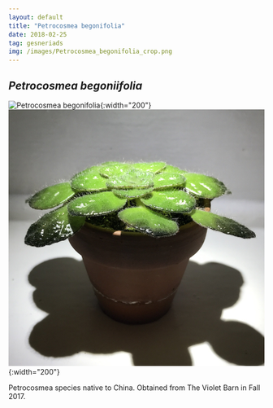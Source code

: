 ```yaml
---
layout: default
title: "Petrocosmea begonifolia"
date: 2018-02-25
tag: gesneriads
img: /images/Petrocosmea_begonifolia_crop.png
---
```


## _Petrocosmea begoniifolia_

![Petrocosmea begonifolia](/images/Petrocosmea_begonifolia_1_1.png){:width="200"}
![Petrocosmea begonifolia](/images/Petrocosmea_begonifolia_2_1.png){:width="200"}


Petrocosmea species native to China. Obtained from The Violet Barn in Fall 2017. 
